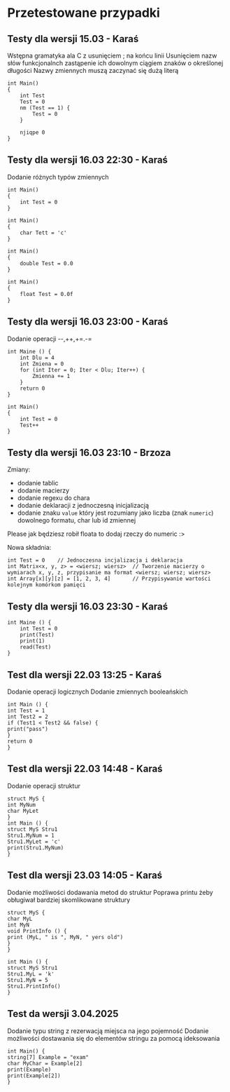 # Przetestowane przypadki

## Testy dla wersji 15.03 - Karaś

Wstępna gramatyka ala C z usunięciem ; na końcu linii 
Usunięciem nazw słów funkcjonalnch zastąpenie ich dowolnym ciągiem znaków o określonej długości
Nazwy zmiennych muszą zaczynać się dużą literą

```
int Main()
{
    int Test
    Test = 0
    nm (Test == 1) {
        Test = 0
    }

    njiqpe 0
}
```

## Testy dla wersji 16.03 22:30 - Karaś

Dodanie różnych typów zmiennych

```
int Main()
{
    int Test = 0
}
```

```
int Main()
{
    char Tett = 'c'
}
```

```
int Main()
{
    double Test = 0.0
}
```

```
int Main()
{
    float Test = 0.0f
}
```

## Testy dla wersji 16.03 23:00 - Karaś

Dodanie operacji --,++,+=.-=

```
int Maine () {
    int Dlu = 4
    int Zmiena = 0
    for (int Iter = 0; Iter < Dlu; Iter++) {
        Zmienna += 1
    }
    return 0
}
```

```
int Main()
{
    int Test = 0
    Test++
}
```

## Testy dla wersji 16.03 23:10 - Brzoza
Zmiany:
- dodanie tablic 
- dodanie macierzy
- dodanie regexu do chara
- dodanie deklaracji z jednoczesną inicjalizacją
- dodanie znaku `value` który jest rozumiany jako liczba (znak `numeric`) dowolnego formatu, char lub id zmiennej

Please jak będziesz robił floata to dodaj rzeczy do numeric :>

Nowa składnia:
```
int Test = 0    // Jednoczesna incjalizacja i deklaracja
int Matrix<x, y, z> = <wiersz; wiersz>  // Tworzenie macierzy o wymiarach x, y, z, przypisanie ma format <wiersz; wiersz; wiersz>
int Array[x][y][z] = [1, 2, 3, 4]       // Przypisywanie wartości kolejnym komórkom pamięci

```

## Testy dla wersji 16.03 23:30 - Karaś

```
int Maine () {
    int Test = 0
    print(Test)
    print(1)
    read(Test)
}
```

## Test dla wersji 22.03 13:25 - Karaś

Dodanie operacji logicznych
Dodanie zmiennych booleańskich

```
int Main () {
int Test = 1
int Test2 = 2
if (Test1 < Test2 && false) {
print("pass")
}
return 0
}
```
## Test dla wersji 22.03 14:48 - Karaś

Dodanie operacji struktur

```
struct MyS {
int MyNum
char MyLet
}
int Main () {
struct MyS Stru1
Stru1.MyNum = 1
Stru1.MyLet = 'c'
print(Stru1.MyNum)
}
```

## Test dla wersji 23.03 14:05 - Karaś

Dodanie możliwości dodawania metod do struktur
Poprawa printu żeby obługiwał bardziej skomlikowane struktury

```
struct MyS {
char MyL
int MyN
void PrintInfo () {
print (MyL, " is ", MyN, " yers old")
}
}

int Main () {
struct MyS Stru1
Stru1.MyL = 'k'
Stru1.MyN = 5
Stru1.PrintInfo()
}
```

## Test da wersji 3.04.2025

Dodanie typu string z rezerwacją miejsca na jego pojemność
Dodanie możliwości dostawania się do elementów stringu za pomocą ideksowania

```
int Main() {
string[7] Example = "exam"
char MyChar = Example[2]
print(Example)
print(Example[2])
}
```